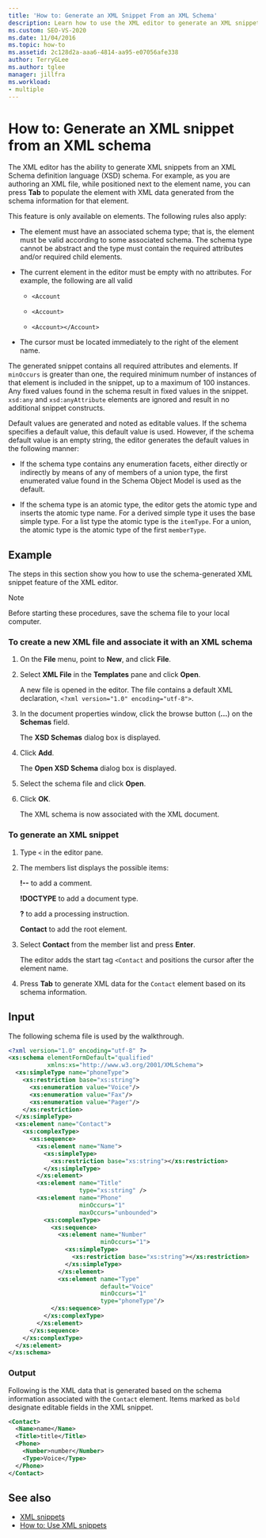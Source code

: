 ```yaml
---
title: 'How to: Generate an XML Snippet From an XML Schema'
description: Learn how to use the XML editor to generate an XML snippet from an XML Schema definition language (XSD) schema.
ms.custom: SEO-VS-2020
ms.date: 11/04/2016
ms.topic: how-to
ms.assetid: 2c128d2a-aaa6-4814-aa95-e07056afe338
author: TerryGLee
ms.author: tglee
manager: jillfra
ms.workload:
- multiple
---
```

# How to: Generate an XML snippet from an XML schema

The XML editor has the ability to generate XML snippets from an XML Schema definition language (XSD) schema. For example, as you are authoring an XML file, while positioned next to the element name, you can press **Tab** to populate the element with XML data generated from the schema information for that element.

This feature is only available on elements. The following rules also apply:

- The element must have an associated schema type; that is, the element must be valid according to some associated schema. The schema type cannot be abstract and the type must contain the required attributes and/or required child elements.

- The current element in the editor must be empty with no attributes. For example,  the following are all valid

  - `<Account`

  - `<Account>`

  - `<Account></Account>`

- The cursor must be located immediately to the right of the element name.

The generated snippet contains all required attributes and elements. If `minOccurs` is greater than one, the required minimum number of instances of that element is included in the snippet, up to a maximum of 100 instances. Any fixed values found in the schema result in fixed values in the snippet. `xsd:any` and `xsd:anyAttribute` elements are ignored and result in no additional snippet constructs.

Default values are generated and noted as editable values. If the schema specifies a default value, this default value is used. However, if the schema default value is an empty string, the editor generates the default values in the following manner:

- If the schema type contains any enumeration facets, either directly or indirectly by means of any of members of a union type, the first enumerated value found in the Schema Object Model is used as the default.

- If the schema type is an atomic type, the editor gets the atomic type and inserts the atomic type name. For a derived simple type it uses the base simple type. For a list type the atomic type is the `itemType`. For a union, the atomic type is the atomic type of the first `memberType`.

## Example

The steps in this section show you how to use the schema-generated XML snippet feature of the XML editor.

> [!NOTE]
> Before starting these procedures, save the schema file to your local computer.

### To create a new XML file and associate it with an XML schema

1. On the **File** menu, point to **New**, and click **File**.

2. Select **XML File** in the **Templates** pane and click **Open**.

     A new file is opened in the editor. The file contains a default XML declaration, `<?xml version="1.0" encoding="utf-8">`.

3. In the document properties window, click the browse button (**...**) on the **Schemas** field.

     The **XSD Schemas** dialog box is displayed.

4. Click **Add**.

     The **Open XSD Schema** dialog box is displayed.

5. Select the schema file and click **Open**.

6. Click **OK**.

     The XML schema is now associated with the XML document.

### To generate an XML snippet

1. Type `<` in the editor pane.

2. The members list displays the possible items:

     **!--** to add a comment.

     **!DOCTYPE** to add a document type.

     **?** to add a processing instruction.

     **Contact** to add the root element.

3. Select **Contact** from the member list and press **Enter**.

     The editor adds the start tag `<Contact` and positions the cursor after the element name.

4. Press **Tab** to generate XML data for the `Contact` element based on its schema information.

## Input

The following schema file is used by the walkthrough.

```xml
<?xml version="1.0" encoding="utf-8" ?>
<xs:schema elementFormDefault="qualified"
           xmlns:xs="http://www.w3.org/2001/XMLSchema">
  <xs:simpleType name="phoneType">
    <xs:restriction base="xs:string">
      <xs:enumeration value="Voice"/>
      <xs:enumeration value="Fax"/>
      <xs:enumeration value="Pager"/>
    </xs:restriction>
  </xs:simpleType>
  <xs:element name="Contact">
    <xs:complexType>
      <xs:sequence>
        <xs:element name="Name">
          <xs:simpleType>
            <xs:restriction base="xs:string"></xs:restriction>
          </xs:simpleType>
        </xs:element>
        <xs:element name="Title"
                    type="xs:string" />
        <xs:element name="Phone"
                    minOccurs="1"
                    maxOccurs="unbounded">
          <xs:complexType>
            <xs:sequence>
              <xs:element name="Number"
                          minOccurs="1">
                <xs:simpleType>
                  <xs:restriction base="xs:string"></xs:restriction>
                </xs:simpleType>
              </xs:element>
              <xs:element name="Type"
                          default="Voice"
                          minOccurs="1"
                          type="phoneType"/>
            </xs:sequence>
          </xs:complexType>
        </xs:element>
      </xs:sequence>
    </xs:complexType>
  </xs:element>
</xs:schema>
```

### Output

Following is the XML data that is generated based on the schema information associated with the `Contact` element. Items marked as `bold` designate editable fields in the XML snippet.

```xml
<Contact>
  <Name>name</Name>
  <Title>title</Title>
  <Phone>
    <Number>number</Number>
    <Type>Voice</Type>
  </Phone>
</Contact>
```

## See also

- [XML snippets](../xml-tools/xml-snippets.md)
- [How to: Use XML snippets](../xml-tools/how-to-use-xml-snippets.md)
